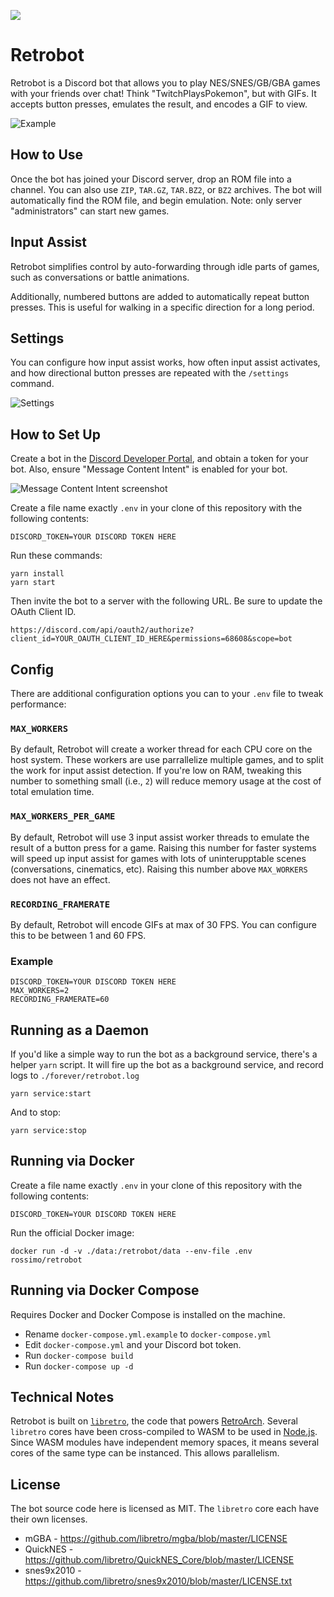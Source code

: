 [![](https://dcbadge.vercel.app/api/server/dbcnjr9tp9)](https://discord.gg/dbcnjr9tp9)

# Retrobot

Retrobot is a Discord bot that allows you to play NES/SNES/GB/GBA games with your friends over chat! Think "TwitchPlaysPokemon", but with GIFs. It accepts button presses, emulates the result, and encodes a GIF to view.

![Example](example.webp)

## How to Use
Once the bot has joined your Discord server, drop an ROM file into a channel. You can also use `ZIP`, `TAR.GZ`, `TAR.BZ2`, or `BZ2` archives. The bot will automatically find the ROM file, and begin emulation. Note: only server "administrators" can start new games.

## Input Assist
Retrobot simplifies control by auto-forwarding through idle parts of games, such as conversations or battle animations. 

Additionally, numbered buttons are added to automatically repeat button presses. This is useful for walking in a specific direction for a long period.

## Settings
You can configure how input assist works, how often input assist activates, and how directional button presses are repeated with the `/settings` command.

![Settings](settings.png)

## How to Set Up
Create a bot in the [Discord Developer Portal](https://discord.com/developers/applications), and obtain a token for your bot. Also, ensure "Message Content Intent" is enabled for your bot.

![Message Content Intent screenshot](permissions.png)

Create a file name exactly `.env` in your clone of this repository with the following contents:
```
DISCORD_TOKEN=YOUR DISCORD TOKEN HERE
```

Run these commands:
```
yarn install
yarn start
```

Then invite the bot to a server with the following URL. Be sure to update the OAuth Client ID.
```
https://discord.com/api/oauth2/authorize?client_id=YOUR_OAUTH_CLIENT_ID_HERE&permissions=68608&scope=bot
```

## Config

There are additional configuration options you can to your `.env` file to tweak performance:

### `MAX_WORKERS`
By default, Retrobot will create a worker thread for each CPU core on the host system. These workers are use parrallelize multiple games, and to split the work for input assist detection. If you're low on RAM, tweaking this number to something small (i.e., `2`) will reduce memory usage at the cost of total emulation time.

### `MAX_WORKERS_PER_GAME`
By default, Retrobot will use 3 input assist worker threads to emulate the result of a button press for a game. Raising this number for faster systems will speed up input assist for games with lots of uninterupptable scenes (conversations, cinematics, etc). Raising this number above `MAX_WORKERS` does not have an effect.

### `RECORDING_FRAMERATE`
By default, Retrobot will encode GIFs at max of 30 FPS. You can configure this to be between 1 and 60 FPS.

### Example
```
DISCORD_TOKEN=YOUR DISCORD TOKEN HERE
MAX_WORKERS=2
RECORDING_FRAMERATE=60
```

## Running as a Daemon
If you'd like a simple way to run the bot as a background service, there's a helper `yarn` script. It will fire up the bot as a background service, and record logs to `./forever/retrobot.log`
```
yarn service:start
```
And to stop:
```
yarn service:stop
```

## Running via Docker
Create a file name exactly `.env` in your clone of this repository with the following contents:
```
DISCORD_TOKEN=YOUR DISCORD TOKEN HERE
```

Run the official Docker image:
```
docker run -d -v ./data:/retrobot/data --env-file .env rossimo/retrobot
```

## Running via Docker Compose

Requires Docker and Docker Compose is installed on the machine.

- Rename `docker-compose.yml.example` to `docker-compose.yml`
- Edit `docker-compose.yml` and your Discord bot token.
- Run `docker-compose build`
- Run `docker-compose up -d`

## Technical Notes
Retrobot is built on [`libretro`](https://github.com/libretro/libretro-common), the code that powers [RetroArch](https://www.retroarch.com/). Several `libretro` cores have been cross-compiled to WASM to be used in [Node.js](https://www.retroarch.com/). Since WASM modules have independent memory spaces, it means several cores of the same type can be instanced. This allows parallelism.

## License
The bot source code here is licensed as MIT. The `libretro` core each have their own licenses.
* mGBA - https://github.com/libretro/mgba/blob/master/LICENSE
* QuickNES - https://github.com/libretro/QuickNES_Core/blob/master/LICENSE
* snes9x2010 - https://github.com/libretro/snes9x2010/blob/master/LICENSE.txt
